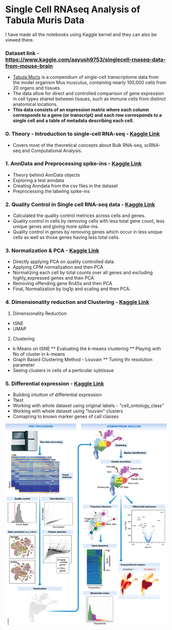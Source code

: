 # Single Cell RNAseq Analysis of Tabula Muris Data
I have made all the notebooks using Kaggle kernel and they can also be viewed there.

### Dataset link - https://www.kaggle.com/aayush9753/singlecell-rnaseq-data-from-mouse-brain
* [Tabula Muris](https://tabula-muris.ds.czbiohub.org/) is a compendium of single-cell transcriptome data from the model organism Mus musculus, containing nearly 100,000 cells from 20 organs and tissues. 
* The data allow for direct and controlled comparison of gene expression in cell types shared between tissues, such as immune cells from distinct anatomical locations.
* **This data consists of an expression matrix where each column corresponds to a gene (or transcript) and each row corresponds to a single cell and a table of metadata describing each cell.**


### 0. Theory - Introduction to single-cell RNA-seq - [Kaggle Link](https://www.kaggle.com/aayush9753/theory-introduction-to-single-cell-rna-seq?scriptVersionId=74733387) 
- Covers most of the theoretical concepts about Bulk RNA-seq, scRNA-seq and Computational Analysis.

### 1. AnnData and Preprocessing spike-ins - [Kaggle Link](https://www.kaggle.com/aayush9753/1-anndata-and-preprocessing-spike-ins) 
- Theory behind AnnData objects
- Exploring a test anndata
- Creating Anndata from the csv files in the dataset
- Preprocessing the labeling spike-ins


### 2. Quality Control in Single cell RNA-seq data - [Kaggle Link](https://www.kaggle.com/aayush9753/2-quality-control-in-single-cell-rna-seq-data) 
- Calculated the quality control metrices across cells and genes.
- Quality control in cells by removing cells with less total gene count, less unique genes and giving more spike-ins.
- Quality control in genes by removing genes which occur in less unique cells as well as those genes having less total cells.

### 3. Normalization & PCA - [Kaggle Link](https://www.kaggle.com/aayush9753/3-normalization-pca-in-single-cell-rna-seq-data#Normalizing-gene-expression) 
- Directly applying PCA on quality controlled data
- Applying CPM normalization and then PCA
- Normalizing each cell by total counts over all genes and excluding highly_expressed genes and then PCA
- Removing offending gene Rn45s and then PCA
- Final, Normalization by log1p and scaling and then PCA.

### 4. Dimensionality reduction and Clustering - [Kaggle Link](https://www.kaggle.com/aayush9753/4-dimensionality-reduction-and-clustering) 
1. Dimensionality Reduction
* tSNE
* UMAP
2. Clustering
* k-Means on tSNE
  ** Evaluating the k-means clustering
  ** Playing with No of cluster in k-means
* Graph Based Clustering Method - Louvain
  ** Tuning thr resolution parameter
* Seeing clusters in cells of a perticular sybtissue

### 5. Differential expression - [Kaggle Link](https://www.kaggle.com/aayush9753/5-differential-expression-in-single-cell-rna-seq) 
- Building intuition of differential expression
- Ttest
- Working with whole dataset using original labels - "cell_ontology_class"
- Working with whole dataset using "louvain" clusters
- Comapring to known marker genes of call classes


![](https://github.com/aayush9753/Single-cell-RNA-seq-analysis/blob/main/imgs/msb188746-fig-0001-m.jpg)

